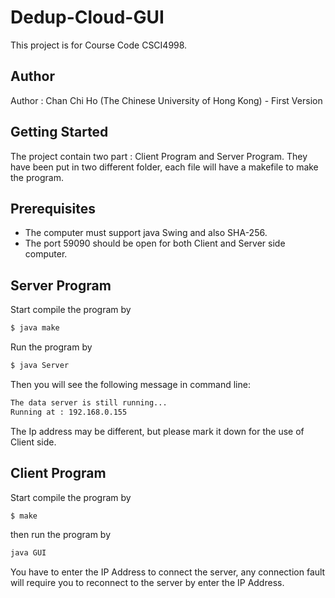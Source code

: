 # Dedup-Cloud-GUI
This project is for Course Code CSCI4998. 

## Author
Author : Chan Chi Ho (The Chinese University of Hong Kong) - First Version

## Getting Started

The project contain two part : Client Program and Server Program. They have been put in two different folder, each file will have a makefile to make the program.

## Prerequisites

- The computer must support java Swing and also SHA-256.
- The port 59090 should be open for both Client and Server side computer.

## Server Program

Start compile the program by
```sh
$ java make
```
Run the program by 
```sh
$ java Server
```
Then you will see the following message in command line:
```sh
The data server is still running...
Running at : 192.168.0.155
```
The Ip address may be different, but please mark it down for the use of Client side.

## Client Program
 
Start compile the program by
```sh
$ make
```
then run the program by 
```sh
java GUI
```
You have to enter the IP Address to connect the server, any connection fault will require you to reconnect to the server by enter the IP Address.
